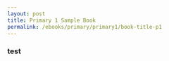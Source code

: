 ```yaml
---
layout: post
title: Primary 1 Sample Book
permalink: /ebooks/primary/primary1/book-title-p1
---
```


### test